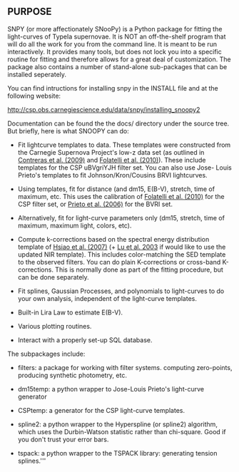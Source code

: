 PURPOSE
-------

SNPY (or more affectionately SNooPy) is a Python package for fitting the
light-curves of TypeIa supernovae.  It is NOT an off-the-shelf program that
will do all the work for you from the command line.  It is meant to be run
interactively.  It provides many tools, but does not lock you into a specific
routine for fitting and therefore allows for a great deal of customization.
The package also contains a number of stand-alone sub-packages that can be
installed seperately.

You can find intructions for installing snpy in the INSTALL file and at
the following website:

http://csp.obs.carnegiescience.edu/data/snpy/installing_snoopy2

Documentation can be found the the docs/ directory under the source tree.  
But briefly, here is what SNOOPY can do:

- Fit lightcurve templates to data.  These templates were constructed
  from the Carnegie Supernova Project's low-z data set (as outlined in
  [Contreras et al. (2009)](https://ui.adsabs.harvard.edu/abs/2009AAS...21442704C/abstract) and [Folatelli et al. (2010)](https://ui.adsabs.harvard.edu/abs/2010AJ....139..120F/abstract)).  These include
  templates for the CSP uBVgriYJH filter set.  You can also use Jose-
  Louis Prieto's templates to fit Johnson/Kron/Cousins BRVI lightcurves.

- Using templates, fit for distance (and dm15, E(B-V), stretch, time of 
  maximum, etc.  This uses the calibration of [Folatelli et al. (2010)](https://ui.adsabs.harvard.edu/abs/2010AJ....139..120F/abstract) 
  for the CSP filter set, or [Prieto et al. (2006)](https://ui.adsabs.harvard.edu/abs/2006ApJ...647..501P/abstract) for the BVRI set.

- Alternatively, fit for light-curve parameters only (dm15, stretch,
  time of maximum, maximum light, colors, etc).

- Compute k-corrections based on the spectral energy distribution
  template of [Hsiao et al. (2007)](https://ui.adsabs.harvard.edu/abs/2007ApJ...663.1187H/abstract) (+ [Lu et al. 2003](https://ui.adsabs.harvard.edu/abs/2023ApJ...948...27L/abstract) if would like to use 
  the updated NIR template).  This includes color-matching the
  SED template to the observed filters.  You can do plain K-corrections
  or cross-band K-corrections.  This is normally done as part of the 
  fitting procedure, but can be done separately.

- Fit splines, Gaussian Processes, and polynomials to light-curves to
  do your own analysis, independent of the light-curve templates.

- Built-in Lira Law to estimate E(B-V).

- Various plotting routines.

- Interact with a properly set-up SQL database.

The subpackages include:

- filters:   a package for working with filter systems.  computing
  zero-points, producing synthetic photometry, etc.

- dm15temp:  a python wrapper to Jose-Louis Prieto's light-curve
  generator

- CSPtemp:  a generator for the CSP light-curve templates.

- spline2:  a python wrapper to the Hyperspline (or spline2) algorithm,
  which uses the Durbin-Watson statistic rather than chi-square.  Good
  if you don't trust your error bars.

- tspack:  a python wrapper to the TSPACK library:  generating tension
  splines.'''

